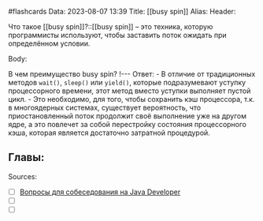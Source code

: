 #flashcards
Data: 2023-08-07 13:39
Title: [[busy spin]]
Alias:
Header:

Что такое [[busy spin]]?::[[busy spin]] – это техника, которую программисты используют, чтобы заставить поток ожидать при определённом условии.
<!--SR:!2023-10-30,10,170-->



Body:



В чем преимущество busy spin?
!---
Ответ:
	- В отличие от традиционных методов `wait()`, `sleep()` или `yield()`, которые подразумевают уступку процессорного времени, этот метод вместо уступки выполняет пустой цикл.
	- Это необходимо, для того, чтобы сохранить кэш процессора, т.к. в многоядерных системах, существует вероятность, что приостановленный поток продолжит своё выполнение уже на другом ядре, а это повлечет за собой перестройку состояния процессорного кэша, которая является достаточно затратной процедурой.
<!--SR:!2023-11-02,10,190-->




Главы:
-


Sources:
- [ ] [Вопросы для собеседования на Java Developer](https://github.com/enhorse/java-interview/blob/master/README.md#%D0%9E%D0%9E%D0%9F)
- [ ] []()
- [ ] []()
